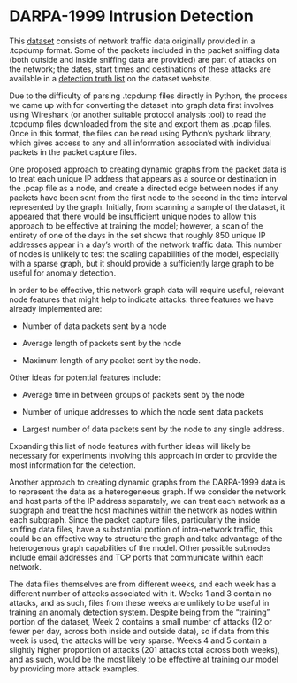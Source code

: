 ﻿
# DARPA-1999 Intrusion Detection


This [dataset](https://archive.ll.mit.edu/ideval/data/1999data.html) consists of network traffic data originally provided in a .tcpdump format. Some of the packets included in the packet sniffing data (both outside and inside sniffing data are provided) are part of attacks on the network; the dates, start times and destinations of these attacks are available in a [detection truth list](https://archive.ll.mit.edu/ideval/docs/detections_1999.html) on the dataset website.

Due to the difficulty of parsing .tcpdump files directly in Python, the process we came up with for converting the dataset into graph data first involves using Wireshark (or another suitable protocol analysis tool) to read the .tcpdump files downloaded from the site and export them as .pcap files. Once in this format, the files can be read using Python’s pyshark library, which gives access to any and all information associated with individual packets in the packet capture files.

One proposed approach to creating dynamic graphs from the packet data is to treat each unique IP address that appears as a source or destination in the .pcap file as a node, and create a directed edge between nodes if any packets have been sent from the first node to the second in the time interval represented by the graph. Initially, from scanning a sample of the dataset, it appeared that there would be insufficient unique nodes to allow this approach to be effective at training the model; however, a scan of the entirety of one of the days in the set shows that roughly 850 unique IP addresses appear in a day’s worth of the network traffic data. This number of nodes is unlikely to test the scaling capabilities of the model, especially with a sparse graph, but it should provide a sufficiently large graph to be useful for anomaly detection.

In order to be effective, this network graph data will require useful, relevant node features that might help to indicate attacks: three features we have already implemented are:

-   Number of data packets sent by a node
    
-   Average length of packets sent by the node
    
-   Maximum length of any packet sent by the node.
    

Other ideas for potential features include:

-   Average time in between groups of packets sent by the node
    
-   Number of unique addresses to which the node sent data packets
    
-   Largest number of data packets sent by the node to any single address.
    

Expanding this list of node features with further ideas will likely be necessary for experiments involving this approach in order to provide the most information for the detection.

  

Another approach to creating dynamic graphs from the DARPA-1999 data is to represent the data as a heterogeneous graph. If we consider the network and host parts of the IP address separately, we can treat each network as a subgraph and treat the host machines within the network as nodes within each subgraph. Since the packet capture files, particularly the inside sniffing data files, have a substantial portion of intra-network traffic, this could be an effective way to structure the graph and take advantage of the heterogenous graph capabilities of the model. Other possible subnodes include email addresses and TCP ports that communicate within each network.

  

The data files themselves are from different weeks, and each week has a different number of attacks associated with it. Weeks 1 and 3 contain no attacks, and as such, files from these weeks are unlikely to be useful in training an anomaly detection system. Despite being from the “training” portion of the dataset, Week 2 contains a small number of attacks (12 or fewer per day, across both inside and outside data), so if data from this week is used, the attacks will be very sparse. Weeks 4 and 5 contain a slightly higher proportion of attacks (201 attacks total across both weeks), and as such, would be the most likely to be effective at training our model by providing more attack examples.
